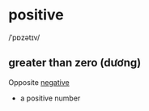 # positive

/ˈpɒzətɪv/

## greater than zero (dương)

Opposite [negative](../n/negative-adj.md#less-than-zero-âm)

- a positive number